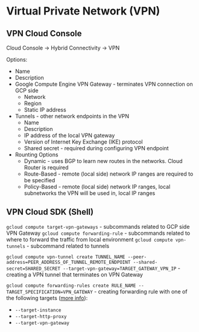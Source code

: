# Virtual Private Network (VPN)

## VPN Cloud Console

Cloud Console -> Hybrid Connectivity -> VPN

Options:

* Name
* Description
* Google Compute Engine VPN Gateway - terminates VPN connection on GCP side
  * Network
  * Region
  * Static IP address
* Tunnels - other network endpoints in the VPN
  * Name
  * Description
  * IP address of the local VPN gateway
  * Version of Internet Key Exchange (IKE) protocol
  * Shared secret - required during configuring VPN endpoint
* Rounting Options
  * Dynamic - uses BGP to learn new routes in the networks. Cloud Router is required
  * Route-Based - remote (local side) network IP ranges are required to be specified
  * Policy-Based - remote (local side) network IP ranges, local subnetworks the VPN will be used in, local IP ranges

## VPN Cloud SDK (Shell)

`gcloud compute target-vpn-gateways` - subcommands related to GCP side VPN Gateway
`gcloud compute forwarding-rule` - subcommands related to where to forward the traffic from local environment
`gcloud compute vpn-tunnels` - subcommand related to tunnels

`gcloud compute vpn-tunnel create TUNNEL_NAME --peer-address=PEER_ADDRESS_OF_TUNNEL_REMOTE_ENDPOINT --shared-secret=SHARED_SECRET --target-vpn-gateway=TARGET_GATEWAY_VPN_IP` - creating a VPN tunnel that terminates on VPN Gateway

`gcloud compute forwarding-rules create RULE_NAME --TARGET_SPECIFICATION=VPN_GATEWAY` - creating forwarding rule with one of the following targets ([more info](https://cloud.google.com/sdk/gcloud/reference/compute/forwarding-rules/create)):

* `--target-instance`
* `--target-http-proxy`
* `--target-vpn-gateway`
